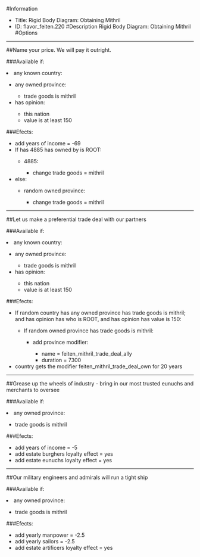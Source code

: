 #Information
 - Title: Rigid Body Diagram: Obtaining Mithril
 - ID: flavor_feiten.220
#Description
Rigid Body Diagram: Obtaining Mithril
#Options

___
##Name your price. We will pay it outright.

###Available if:
<li>any known country:</li><ul><li>any owned province:</li><ul><li>trade goods is mithril</li></ul><li>has opinion:</li><ul><li>this nation</li><li>value is at least 150</li></ul></ul>

###Efects:<ul><li>add years of income = -69</li><li>If has 4885 has owned by is ROOT:</li><ul><li>4885:</li><ul><li>change trade goods = mithril</li></ul></ul><li>else:</li><ul><li>random owned province:</li><ul><li>change trade goods = mithril</li></ul></ul></ul>

___
##Let us make a preferential trade deal with our partners

###Available if:
<li>any known country:</li><ul><li>any owned province:</li><ul><li>trade goods is mithril</li></ul><li>has opinion:</li><ul><li>this nation</li><li>value is at least 150</li></ul></ul>

###Efects:<ul><li>If random country has any owned province has trade goods is mithril; and  has opinion has who is ROOT, and has opinion has value is 150:</li><ul><li>If random owned province has trade goods is mithril:</li><ul><li>add province modifier:</li><ul><li>name = feiten_mithril_trade_deal_ally</li><li>duration = 7300</li></ul></ul></ul><li>country gets the modifier feiten_mithril_trade_deal_own for 20 years</li></ul>

___
##Grease up the wheels of industry - bring in our most trusted eunuchs and merchants to oversee

###Available if:
<li>any owned province:</li><ul><li>trade goods is mithril</li></ul>

###Efects:<ul><li>add years of income = -5</li><li>add estate burghers loyalty effect = yes</li><li>add estate eunuchs loyalty effect = yes</li></ul>

___
##Our military engineers and admirals will run a tight ship

###Available if:
<li>any owned province:</li><ul><li>trade goods is mithril</li></ul>

###Efects:<ul><li>add yearly manpower = -2.5</li><li>add yearly sailors = -2.5</li><li>add estate artificers loyalty effect = yes</li></ul>
